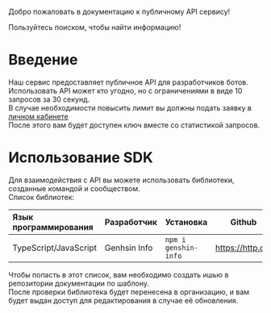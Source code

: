Добро пожаловать в документацию к публичному API сервису!

Пользуйтесь поиском, чтобы найти информацию!


# Введение

Наш сервис предоставляет публичное API для разработчиков ботов.
<br>Использовать API может кто угодно, но с ограничениями в виде
10 запросов за 30 секунд.
<br>В случае необходимости повысить лимит вы должны подать заявку в [личном кабинете](https://genshin-info.top/request/)
<br>После этого вам будет доступен ключ вместе со статистикой запросов.
# Использование SDK
Для взаимодействия с API вы можете использовать библиотеки, созданные командой и сообществом.
<br>Список библиотек:

| Язык программирования  | Разработчик | Установка | Github |
|:----------------------| ----------- | --------- | ------ |
| TypeScript/JavaScript | Genhsin Info| `npm i genshin-info` | https://http.cat |

Чтобы попасть в этот список, вам необходимо создать ишью в репозитории документации по шаблону.
<br>После проверки библиотека будет перенесена в организацию, и вам будет выдан доступ для редактирования в случае её обновления.
